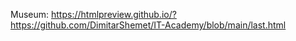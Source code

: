  Museum: https://htmlpreview.github.io/?https://github.com/DimitarShemet/IT-Academy/blob/main/last.html

